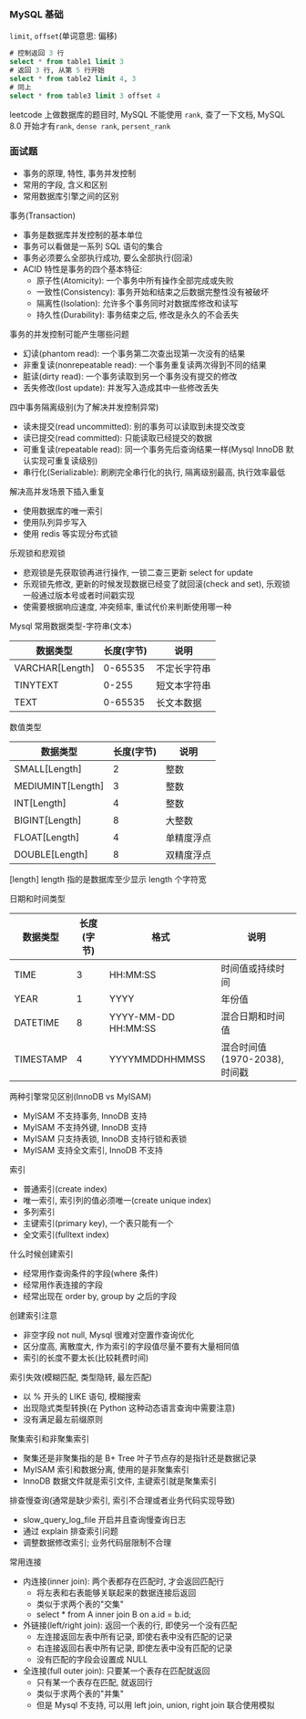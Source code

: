 ### MySQL 基础

`limit`, `offset`(单词意思: 偏移)
```sql
# 控制返回 3 行
select * from table1 limit 3
# 返回 3 行, 从第 5 行开始
select * from table2 limit 4, 3
# 同上
select * from table3 limit 3 offset 4
```

leetcode 上做数据库的题目时, MySQL 不能使用 `rank`, 查了一下文档,
MySQL 8.0 开始才有`rank`, `dense rank`, `persent_rank`

### 面试题
* 事务的原理, 特性, 事务并发控制
* 常用的字段, 含义和区别
* 常用数据库引擎之间的区别

事务(Transaction)
* 事务是数据库并发控制的基本单位
* 事务可以看做是一系列 SQL 语句的集合
* 事务必须要么全部执行成功, 要么全部执行(回滚)
* ACID 特性是事务的四个基本特征:
    - 原子性(Atomicity): 一个事务中所有操作全部完成或失败
    - 一致性(Consistency): 事务开始和结束之后数据完整性没有被破坏
    - 隔离性(Isolation): 允许多个事务同时对数据库修改和读写
    - 持久性(Durability): 事务结束之后, 修改是永久的不会丢失

事务的并发控制可能产生哪些问题
* 幻读(phantom read): 一个事务第二次查出现第一次没有的结果
* 非重复读(nonrepeatable read): 一个事务重复读两次得到不同的结果
* 脏读(dirty read): 一个事务读取到另一个事务没有提交的修改
* 丢失修改(lost update): 并发写入造成其中一些修改丢失

四中事务隔离级别(为了解决并发控制异常)
* 读未提交(read uncommitted): 别的事务可以读取到未提交改变
* 读已提交(read committed): 只能读取已经提交的数据
* 可重复读(repeatable read): 同一个事务先后查询结果一样(Mysql InnoDB 默认实现可重复读级别)
* 串行化(Serializable): 刷刷完全串行化的执行, 隔离级别最高, 执行效率最低

解决高并发场景下插入重复
* 使用数据库的唯一索引
* 使用队列异步写入
* 使用 redis 等实现分布式锁

乐观锁和悲观锁
* 悲观锁是先获取锁再进行操作, 一锁二查三更新 select for update
* 乐观锁先修改, 更新的时候发现数据已经变了就回滚(check and set), 乐观锁一般通过版本号或者时间戳实现
* 使需要根据响应速度, 冲突频率, 重试代价来判断使用哪一种


Mysql 常用数据类型-字符串(文本)

| 数据类型        | 长度(字节) | 说明         |
|-----------------|------------|--------------|
| VARCHAR[Length] | 0-65535    | 不定长字符串 |
| TINYTEXT        | 0-255      | 短文本字符串 |
| TEXT            | 0-65535    | 长文本数据   |

数值类型

| 数据类型          | 长度(字节) | 说明       |
|-------------------|------------|------------|
| SMALL[Length]     | 2          | 整数       |
| MEDIUMINT[Length] | 3          | 整数       |
| INT[Length]       | 4          | 整数       |
| BIGINT[Length]    | 8          | 大整数     |
| FLOAT[Length]     | 4          | 单精度浮点 |
| DOUBLE[Length]    | 8          | 双精度浮点 |

[length] length 指的是数据库至少显示 length 个字符宽

日期和时间类型

| 数据类型  | 长度(字节) | 格式                | 说明                          |
|-----------|------------|---------------------|-------------------------------|
| TIME      | 3          | HH:MM:SS            | 时间值或持续时间              |
| YEAR      | 1          | YYYY                | 年份值                        |
| DATETIME  | 8          | YYYY-MM-DD HH:MM:SS | 混合日期和时间值              |
| TIMESTAMP | 4          | YYYYMMDDHHMMSS      | 混合时间值(1970-2038), 时间戳 |

两种引擎常见区别(InnoDB vs MyISAM)
* MyISAM 不支持事务, InnoDB 支持
* MyISAM 不支持外键, InnoDB 支持
* MyISAM 只支持表锁, InnoDB 支持行锁和表锁
* MyISAM 支持全文索引, InnoDB 不支持

索引
* 普通索引(create index)
* 唯一索引, 索引列的值必须唯一(create unique index)
* 多列索引
* 主键索引(primary key), 一个表只能有一个
* 全文索引(fulltext index)

什么时候创建索引
* 经常用作查询条件的字段(where 条件)
* 经常用作表连接的字段
* 经常出现在 order by, group by 之后的字段

创建索引注意
* 非空字段 not null, Mysql 很难对空置作查询优化
* 区分度高, 离散度大, 作为索引的字段值尽量不要有大量相同值
* 索引的长度不要太长(比较耗费时间)

索引失效(模糊匹配, 类型隐转, 最左匹配)
* 以 % 开头的 LIKE 语句, 模糊搜索
* 出现隐式类型转换(在 Python 这种动态语言查询中需要注意)
* 没有满足最左前缀原则

聚集索引和非聚集索引
* 聚集还是非聚集指的是 B+ Tree 叶子节点存的是指针还是数据记录
* MyISAM 索引和数据分离, 使用的是非聚集索引
* InnoDB 数据文件就是索引文件, 主键索引就是聚集索引

排查慢查询(通常是缺少索引, 索引不合理或者业务代码实现导致)
* slow_query_log_file 开启并且查询慢查询日志
* 通过 explain 排查索引问题
* 调整数据修改索引; 业务代码层限制不合理

常用连接
* 内连接(inner join): 两个表都存在匹配时, 才会返回匹配行
    - 将左表和右表能够关联起来的数据连接后返回
    - 类似于求两个表的"交集"
    - select * from A inner join B on a.id = b.id;
* 外链接(left/right join): 返回一个表的行, 即使另一个没有匹配
    - 左连接返回左表中所有记录, 即使右表中没有匹配的记录
    - 右连接返回右表中所有记录, 即使左表中没有匹配的记录
    - 没有匹配的字段会设置成 NULL
* 全连接(full outer join): 只要某一个表存在匹配就返回
    - 只有某一个表存在匹配, 就返回行
    - 类似于求两个表的"并集"
    - 但是 Mysql 不支持, 可以用 left join, union, right join 联合使用模拟
